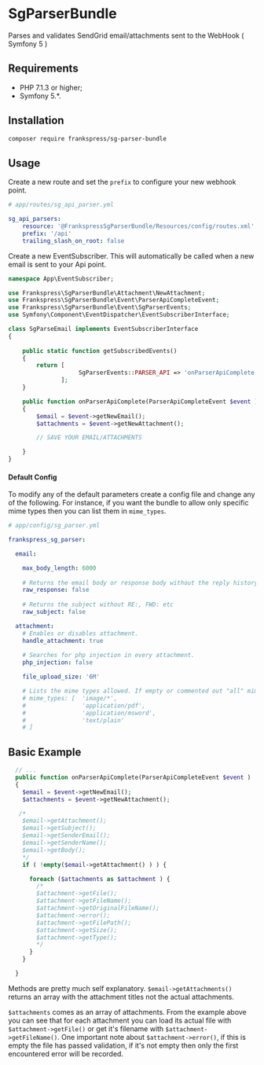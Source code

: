 # SgParserBundle
Parses and validates SendGrid email/attachments sent to the WebHook ( Symfony 5 )

Requirements
------------

  * PHP 7.1.3 or higher;
  * Symfony 5.*.

Installation
------------

```sh
composer require frankspress/sg-parser-bundle
```

Usage
------------
Create a new route and set the `prefix` to configure your new webhook point.
```yaml
# app/routes/sg_api_parser.yml

sg_api_parsers:
    resource: '@FrankspressSgParserBundle/Resources/config/routes.xml'
    prefix: '/api'
    trailing_slash_on_root: false
```

Create a new EventSubscriber. This will automatically be called when a new email is sent to your Api point.

```php
namespace App\EventSubscriber;

use Frankspress\SgParserBundle\Attachment\NewAttachment;
use Frankspress\SgParserBundle\Event\ParserApiCompleteEvent;
use Frankspress\SgParserBundle\Event\SgParserEvents;
use Symfony\Component\EventDispatcher\EventSubscriberInterface;

class SgParseEmail implements EventSubscriberInterface
{
    
    public static function getSubscribedEvents()
    {
        return [
                    SgParserEvents::PARSER_API => 'onParserApiComplete'
               ];
    }

    public function onParserApiComplete(ParserApiCompleteEvent $event )
    {
        $email = $event->getNewEmail();
        $attachments = $event->getNewAttachment();

        // SAVE YOUR EMAIL/ATTACHMENTS

    }
}
```

#### Default Config
To modify any of the default parameters create a config file and change any of the following. 
For instance, if you want the bundle to allow only specific mime types then you can list them in `mime_types`.



```yaml
# app/config/sg_parser.yml

frankspress_sg_parser:

  email:

    max_body_length: 6000
    
    # Returns the email body or response body without the reply history and tags.
    raw_response: false
    
    # Returns the subject without RE:, FWD: etc
    raw_subject: false

  attachment:
    # Enables or disables attachment.
    handle_attachment: true
    
    # Searches for php injection in every attachment.
    php_injection: false

    file_upload_size: '6M'

    # Lists the mime types allowed. If empty or commented out "all" mime types will be allowed.
    # mime_types: [  'image/*',
    #                'application/pdf',
    #                'application/msword',
    #                'text/plain'
    # ]


```

## Basic Example

```php
  // ...
  public function onParserApiComplete(ParserApiCompleteEvent $event )
  {
    $email = $event->getNewEmail();
    $attachments = $event->getNewAttachment();

   /* 
    $email->getAttachment();
    $email->getSubject();
    $email->getSenderEmail();
    $email->getSenderName();
    $email->getBody(); 
    */
    if ( !empty($email->getAttachment() ) ) {

      foreach ($attachments as $attachment ) {
        /*
        $attachment->getFile();
        $attachment->getFileName();
        $attachment->getOriginalFileName();
        $attachment->error();
        $attachment->getFilePath();
        $attachment->getSize();
        $attachment->getType();
        */
      }
    }

  }
```
Methods are pretty much self explanatory. `$email->getAttachments()` returns an array with the attachment titles not the actual attachments.

`$attachments` comes as an array of attachments. From the example above you can see that for each attachment you can load its actual file with `$attachment->getFile()` or get it's filename with `$attachment->getFileName()`. One important note about `$attachment->error()`, if this is empty the file has passed validation, if it's not empty then only the first encountered error will be recorded.

